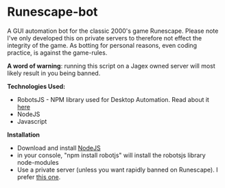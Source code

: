 # Runescape-bot

A GUI automation bot for the classic 2000's game Runescape. Please note I've only developed this on private servers to therefore not effect the integrity of the game. As botting for personal reasons, even coding practice, is against the game-rules.

**A word of warning**: running this script on a Jagex owned server will most likely result in you being banned.

**Technologies Used:**

- RobotsJS - NPM library used for Desktop Automation. Read about it [here](https://www.npmjs.com/package/robotjs)
- NodeJS
- Javascript

**Installation**

- Download and install [NodeJS](https://nodejs.org/en/download/)
- in your console, "npm install robotjs" will install the robotsjs library node-modules
- Use a private server (unless you want rapidly banned on Runescape). I prefer [this one](https://ikov.io/).

